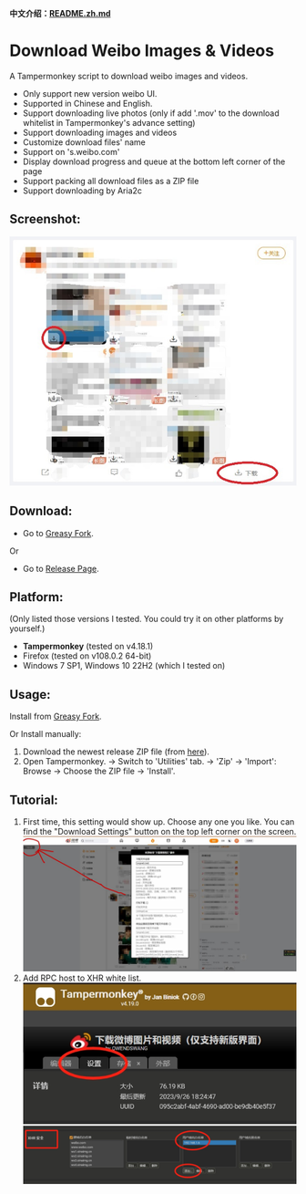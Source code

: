 **中文介绍：[README.zh.md](README.zh.md)**

# Download Weibo Images & Videos
A Tampermonkey script to download weibo images and videos.
- Only support new version weibo UI.
- Supported in Chinese and English.
- Support downloading live photos (only if add '.mov' to the download whitelist in Tampermonkey's advance setting)
- Support downloading images and videos
- Customize download files' name
- Support on 's.weibo.com'
- Display download progress and queue at the bottom left corner of the page
- Support packing all download files as a ZIP file
- Support downloading by Aria2c

## Screenshot:
![1.jpg](res/1.JPG?raw=true)

## Download:
- Go to [Greasy Fork](https://greasyfork.org/scripts/430877).

Or
- Go to [Release Page](https://github.com/owendswang/Download-Weibo-Images-Videos/releases).

## Platform:
(Only listed those versions I tested. You could try it on other platforms by yourself.)
- **Tampermonkey** (tested on v4.18.1)
- Firefox (tested on v108.0.2 64-bit)
- Windows 7 SP1, Windows 10 22H2 (which I tested on)

## Usage:
Install from [Greasy Fork](https://greasyfork.org/scripts/430877).

Or Install manually:
1. Download the newest release ZIP file (from [here](https://github.com/owendswang/Download-Weibo-Images-Videos/releases)).
2. Open Tampermonkey. -> Switch to 'Utilities' tab. -> 'Zip' -> 'Import': Browse -> Choose the ZIP file -> 'Install'.

## Tutorial:
1. First time, this setting would show up. Choose any one you like. You can find the "Download Settings" button on the top left corner on the screen.\
   ![2.jpg](res/2.JPG?raw=true)
2. Add RPC host to XHR white list.\
   ![6.png](res/6.png?raw=true)
   ![7.png](res/7.png?raw=true)
